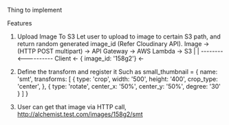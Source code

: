 Thing to implement

Features

1) Upload Image To S3
  Let user to upload to image to certain S3 path, and return random generated image_id (Refer Cloudinary API).
  Image -> (HTTP POST multipart) -> API Gateway -> AWS Lambda -> S3
    |                                                    |
    --------<---------- Client <- { image_id: '158g2'} <-
2) Define the transform and register it
  Such as
  small_thumbnail = {
    name: 'smt',
    transforms: [
      {
        type: 'crop',
        width: '500',
        height: '400',
        crop_type: 'center',
      },
      {
        type: 'rotate',
        center_x: '50%',
        center_y: '50%',
        degree: '30'
      }
    ]
  }

3) User can get that image via HTTP call,
  http://alchemist.test.com/images/158g2/smt
